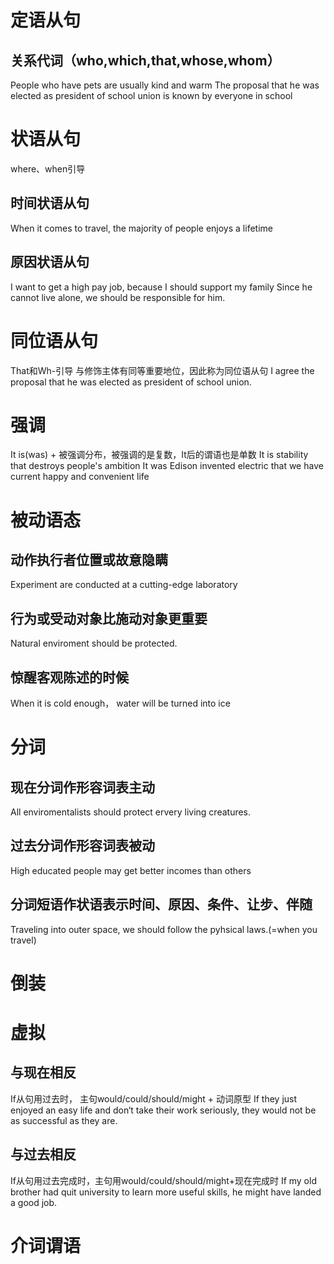 # 定语从句
## 关系代词（who,which,that,whose,whom）
People who have pets are usually kind and warm
The proposal that  he was elected as president of school union is known by everyone in school

# 状语从句
where、when引导
## 时间状语从句
When it comes to travel, the majority of people enjoys a lifetime
## 原因状语从句
I want to get a high pay job, because I should support my family
Since he cannot live alone, we should be responsible for him.


# 同位语从句
That和Wh-引导
与修饰主体有同等重要地位，因此称为同位语从句
I agree the proposal that he was elected as president of school union.

# 强调
It is(was) + 被强调分布，被强调的是复数，It后的谓语也是单数
It is stability that destroys people's ambition
It was Edison invented electric that we have current  happy and convenient life

# 被动语态
## 动作执行者位置或故意隐瞒
Experiment are conducted at a cutting-edge laboratory
## 行为或受动对象比施动对象更重要
Natural enviroment should be protected.
## 惊醒客观陈述的时候
When it is cold enough， water will be turned into ice

# 分词
## 现在分词作形容词表主动
All enviromentalists should protect ervery living creatures.
## 过去分词作形容词表被动
High educated people may get better incomes than others
## 分词短语作状语表示时间、原因、条件、让步、伴随
Traveling into outer space, we should follow the pyhsical laws.(=when you travel)




# 倒装

# 虚拟
## 与现在相反
If从句用过去时， 主句would/could/should/might + 动词原型
If they just enjoyed an easy life and don‘t take their work seriously, they would not be as successful as they are.
## 与过去相反
If从句用过去完成时，主句用would/could/should/might+现在完成时
If my old brother had quit university to learn more useful skills, he might have landed a good job.

# 介词谓语
